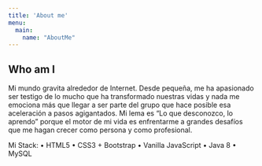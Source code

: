 ```yaml
---
title: 'About me'
menu:
  main:
    name: "AboutMe"
---
```


## Who am I

Mi mundo gravita alrededor de Internet. Desde pequeña, me ha apasionado ser testigo de lo mucho que ha transformado nuestras vidas y nada me emociona más que llegar a ser parte del grupo que hace posible esa aceleración a pasos agigantados. Mi lema es “Lo que desconozco, lo aprendo” porque el motor de mi vida es enfrentarme a grandes desafíos que me hagan crecer como persona y como profesional.

Mi Stack:
• HTML5
• CSS3 + Bootstrap
• Vanilla JavaScript
• Java 8
• MySQL
